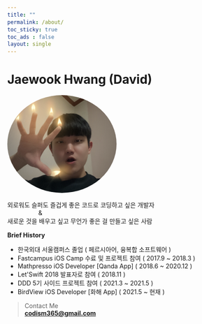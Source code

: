 ```yaml
---
title: ""
permalink: /about/
toc_sticky: true
toc_ads : false
layout: single
---
```

Jaewook Hwang (David)
==================

<a href="url"><img src="/assets/images/me.png" height="auto" width="250" style="border-radius:50%"></a>

외로워도 슬퍼도 즐겁게 좋은 코드로 코딩하고 싶은 개발자 <br>
&nbsp;&nbsp;&nbsp;&nbsp;&nbsp;&nbsp;&nbsp;&nbsp;&nbsp;&nbsp;&nbsp;&nbsp;&nbsp;&nbsp;&nbsp;&nbsp;&nbsp;&nbsp;& <br>
새로운 것을 배우고 싶고 무언가 좋은 걸 만들고 싶은 사람

**Brief History**  
- 한국외대 서울캠퍼스 졸업 ( 페르시아어, 융복합 소프트웨어 ) 
- Fastcampus iOS Camp 수료 및 프로젝트 참여 ( 2017.9 ~ 2018.3 )
- Mathpresso iOS Developer [Qanda App] ( 2018.6 ~ 2020.12 )
- Let'Swift 2018 발표자로 참여 ( 2018.11 )
- DDD 5기 사이드 프로젝트 참여 ( 2021.3 ~ 2021.5 )
- BirdView iOS Developer [화해 App] ( 2021.5 ~ 현재 )

> Contact Me<br>
> **codism365@gmail.com**
